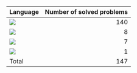 
| Language  | Number of solved problems |
|:---|---:|
|![](https://img.shields.io/badge/Javascript-F7DF1E?style=flat&logo=JavaScript&logoColor=white)|140|
|![](https://img.shields.io/badge/C++-00599C?style=flat&logo=cplusplus&logoColor=white)|8|
|![](https://img.shields.io/badge/Python-3776AB?style=flat&logo=python&logoColor=white)|7|
|![](https://img.shields.io/badge/C-A8B9CC?style=flat&logo=c&logoColor=white)|1|
|Total| 147|

